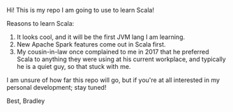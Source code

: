 Hi! This is my repo I am going to use to learn Scala!

Reasons to learn Scala:

1. It looks cool, and it will be the first JVM lang I am learning. 
2. New Apache Spark features come out in Scala first. 
3. My cousin-in-law once complained to me in 2017 that he preferred Scala to anything they were using at his current workplace, and typically he is a quiet guy, so that stuck with me. 

I am unsure of how far this repo will go, but if you're at all interested in my personal development; stay tuned!

Best,
Bradley
